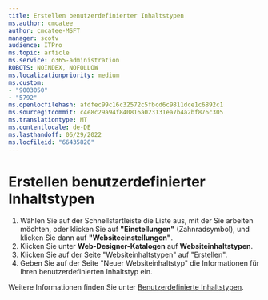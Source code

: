 ```yaml
---
title: Erstellen benutzerdefinierter Inhaltstypen
ms.author: cmcatee
author: cmcatee-MSFT
manager: scotv
audience: ITPro
ms.topic: article
ms.service: o365-administration
ROBOTS: NOINDEX, NOFOLLOW
ms.localizationpriority: medium
ms.custom:
- "9003050"
- "5792"
ms.openlocfilehash: afdfec99c16c32572c5fbcd6c9811dce1c6892c1
ms.sourcegitcommit: c4e8c29a94f840816a023131ea7b4a2bf876c305
ms.translationtype: MT
ms.contentlocale: de-DE
ms.lasthandoff: 06/29/2022
ms.locfileid: "66435820"
---
```

# <a name="create-custom-content-types"></a>Erstellen benutzerdefinierter Inhaltstypen

1. Wählen Sie auf der Schnellstartleiste die Liste aus, mit der Sie arbeiten möchten, oder klicken Sie auf **"Einstellungen"**  (Zahnradsymbol), und klicken Sie dann auf  **"Websiteeinstellungen"**.
2. Klicken Sie unter **Web-Designer-Katalogen** auf **Websiteinhaltstypen**.
3. Klicken Sie auf der Seite "Websiteinhaltstypen" auf "Erstellen".
4. Geben Sie auf der Seite "Neuer Websiteinhaltstyp" die Informationen für Ihren benutzerdefinierten Inhaltstyp ein.

Weitere Informationen finden Sie unter  [Benutzerdefinierte Inhaltstypen](https://support.microsoft.com/office/e1277a2e-a1e8-4473-9126-91a0647766e5#__toc323548991).